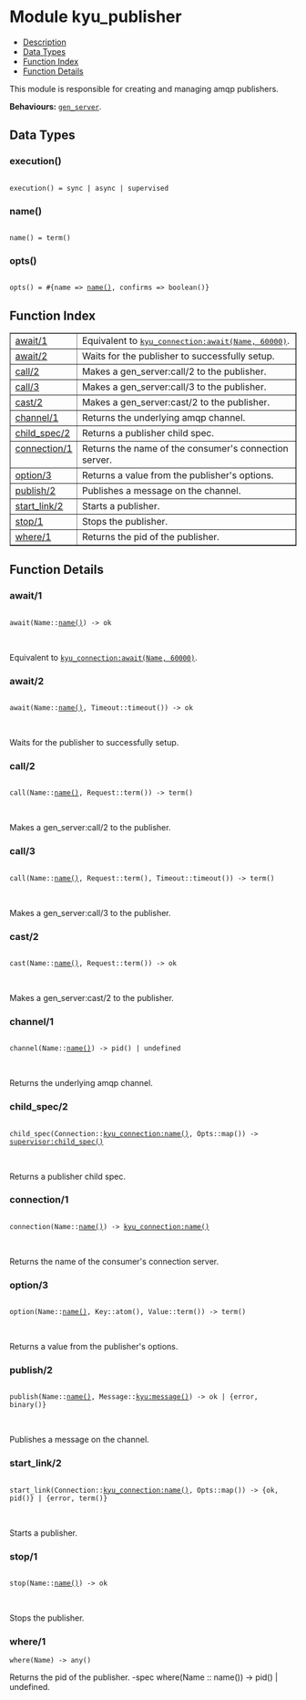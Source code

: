 

# Module kyu_publisher #
* [Description](#description)
* [Data Types](#types)
* [Function Index](#index)
* [Function Details](#functions)

This module is responsible for creating
and managing amqp publishers.

__Behaviours:__ [`gen_server`](gen_server.md).

<a name="types"></a>

## Data Types ##




### <a name="type-execution">execution()</a> ###


<pre><code>
execution() = sync | async | supervised
</code></pre>




### <a name="type-name">name()</a> ###


<pre><code>
name() = term()
</code></pre>




### <a name="type-opts">opts()</a> ###


<pre><code>
opts() = #{name =&gt; <a href="#type-name">name()</a>, confirms =&gt; boolean()}
</code></pre>

<a name="index"></a>

## Function Index ##


<table width="100%" border="1" cellspacing="0" cellpadding="2" summary="function index"><tr><td valign="top"><a href="#await-1">await/1</a></td><td>Equivalent to <a href="kyu_connection.md#await-2"><tt>kyu_connection:await(Name, 60000)</tt></a>.</td></tr><tr><td valign="top"><a href="#await-2">await/2</a></td><td>Waits for the publisher to successfully setup.</td></tr><tr><td valign="top"><a href="#call-2">call/2</a></td><td>Makes a gen_server:call/2 to the publisher.</td></tr><tr><td valign="top"><a href="#call-3">call/3</a></td><td>Makes a gen_server:call/3 to the publisher.</td></tr><tr><td valign="top"><a href="#cast-2">cast/2</a></td><td>Makes a gen_server:cast/2 to the publisher.</td></tr><tr><td valign="top"><a href="#channel-1">channel/1</a></td><td>Returns the underlying amqp channel.</td></tr><tr><td valign="top"><a href="#child_spec-2">child_spec/2</a></td><td>Returns a publisher child spec.</td></tr><tr><td valign="top"><a href="#connection-1">connection/1</a></td><td>Returns the name of the consumer's connection server.</td></tr><tr><td valign="top"><a href="#option-3">option/3</a></td><td>Returns a value from the publisher's options.</td></tr><tr><td valign="top"><a href="#publish-2">publish/2</a></td><td>Publishes a message on the channel.</td></tr><tr><td valign="top"><a href="#start_link-2">start_link/2</a></td><td>Starts a publisher.</td></tr><tr><td valign="top"><a href="#stop-1">stop/1</a></td><td>Stops the publisher.</td></tr><tr><td valign="top"><a href="#where-1">where/1</a></td><td>Returns the pid of the publisher.</td></tr></table>


<a name="functions"></a>

## Function Details ##

<a name="await-1"></a>

### await/1 ###

<pre><code>
await(Name::<a href="#type-name">name()</a>) -&gt; ok
</code></pre>
<br />

Equivalent to [`kyu_connection:await(Name, 60000)`](kyu_connection.md#await-2).

<a name="await-2"></a>

### await/2 ###

<pre><code>
await(Name::<a href="#type-name">name()</a>, Timeout::timeout()) -&gt; ok
</code></pre>
<br />

Waits for the publisher to successfully setup.

<a name="call-2"></a>

### call/2 ###

<pre><code>
call(Name::<a href="#type-name">name()</a>, Request::term()) -&gt; term()
</code></pre>
<br />

Makes a gen_server:call/2 to the publisher.

<a name="call-3"></a>

### call/3 ###

<pre><code>
call(Name::<a href="#type-name">name()</a>, Request::term(), Timeout::timeout()) -&gt; term()
</code></pre>
<br />

Makes a gen_server:call/3 to the publisher.

<a name="cast-2"></a>

### cast/2 ###

<pre><code>
cast(Name::<a href="#type-name">name()</a>, Request::term()) -&gt; ok
</code></pre>
<br />

Makes a gen_server:cast/2 to the publisher.

<a name="channel-1"></a>

### channel/1 ###

<pre><code>
channel(Name::<a href="#type-name">name()</a>) -&gt; pid() | undefined
</code></pre>
<br />

Returns the underlying amqp channel.

<a name="child_spec-2"></a>

### child_spec/2 ###

<pre><code>
child_spec(Connection::<a href="kyu_connection.md#type-name">kyu_connection:name()</a>, Opts::map()) -&gt; <a href="supervisor.md#type-child_spec">supervisor:child_spec()</a>
</code></pre>
<br />

Returns a publisher child spec.

<a name="connection-1"></a>

### connection/1 ###

<pre><code>
connection(Name::<a href="#type-name">name()</a>) -&gt; <a href="kyu_connection.md#type-name">kyu_connection:name()</a>
</code></pre>
<br />

Returns the name of the consumer's connection server.

<a name="option-3"></a>

### option/3 ###

<pre><code>
option(Name::<a href="#type-name">name()</a>, Key::atom(), Value::term()) -&gt; term()
</code></pre>
<br />

Returns a value from the publisher's options.

<a name="publish-2"></a>

### publish/2 ###

<pre><code>
publish(Name::<a href="#type-name">name()</a>, Message::<a href="kyu.md#type-message">kyu:message()</a>) -&gt; ok | {error, binary()}
</code></pre>
<br />

Publishes a message on the channel.

<a name="start_link-2"></a>

### start_link/2 ###

<pre><code>
start_link(Connection::<a href="kyu_connection.md#type-name">kyu_connection:name()</a>, Opts::map()) -&gt; {ok, pid()} | {error, term()}
</code></pre>
<br />

Starts a publisher.

<a name="stop-1"></a>

### stop/1 ###

<pre><code>
stop(Name::<a href="#type-name">name()</a>) -&gt; ok
</code></pre>
<br />

Stops the publisher.

<a name="where-1"></a>

### where/1 ###

`where(Name) -> any()`

Returns the pid of the publisher.
-spec where(Name :: name()) -> pid() | undefined.

